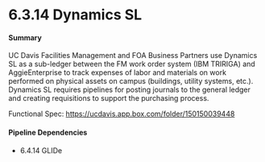 # 6.3.14 Dynamics SL


#### Summary

UC Davis Facilities Management and FOA Business Partners use Dynamics SL as a sub-ledger between the FM work order system (IBM TRIRIGA) and AggieEnterprise to track expenses of labor and materials on work performed on physical assets on campus (buildings, utility systems, etc.). Dynamics SL requires pipelines for posting journals to the general ledger and creating requisitions to support the purchasing process.

Functional Spec: https://ucdavis.app.box.com/folder/150150039448

#### Pipeline Dependencies

* 6.4.14 GLIDe
  
